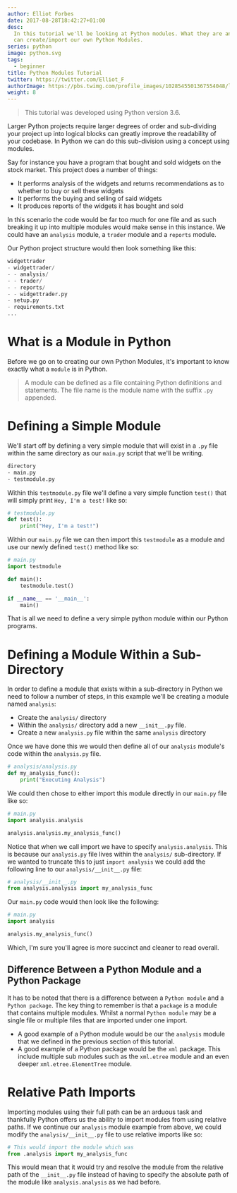 ```yaml
---
author: Elliot Forbes
date: 2017-08-28T18:42:27+01:00
desc:
  In this tutorial we'll be looking at Python modules. What they are and how we
  can create/import our own Python Modules.
series: python
image: python.svg
tags:
  - beginner
title: Python Modules Tutorial
twitter: https://twitter.com/Elliot_F
authorImage: https://pbs.twimg.com/profile_images/1028545501367554048/lzr43cQv_400x400.jpg
weight: 8
---
```


> This tutorial was developed using Python version 3.6.

Larger Python projects require larger degrees of order and sub-dividing your
project up into logical blocks can greatly improve the readability of your
codebase. In Python we can do this sub-division using a concept using modules.

Say for instance you have a program that bought and sold widgets on the stock
market. This project does a number of things:

- It performs analysis of the widgets and returns recommendations as to whether
  to buy or sell these widgets
- It performs the buying and selling of said widgets
- It produces reports of the widgets it has bought and sold

In this scenario the code would be far too much for one file and as such
breaking it up into multiple modules would make sense in this instance. We could
have an `analysis` module, a `trader` module and a `reports` module.

Our Python project structure would then look something like this:

```python
widgettrader
- widgettrader/
- - analysis/
- - trader/
- - reports/
- - widgettrader.py
- setup.py
- requirements.txt
...
```

# What is a Module in Python

Before we go on to creating our own Python Modules, it's important to know
exactly what a `module` is in Python.

> A module can be defined as a file containing Python definitions and
> statements. The file name is the module name with the suffix `.py` appended.

# Defining a Simple Module

We'll start off by defining a very simple module that will exist in a `.py` file
within the same directory as our `main.py` script that we'll be writing.

```bash
directory
- main.py
- testmodule.py
```

Within this `testmodule.py` file we'll define a very simple function `test()`
that will simply print `Hey, I'm a test!` like so:

```py
# testmodule.py
def test():
    print("Hey, I'm a test!")
```

Within our `main.py` file we can then import this `testmodule` as a module and
use our newly defined `test()` method like so:

```py
# main.py
import testmodule

def main():
    testmodule.test()

if __name__ == '__main__':
    main()
```

That is all we need to define a very simple python module within our Python
programs.

# Defining a Module Within a Sub-Directory

In order to define a module that exists within a sub-directory in Python we need
to follow a number of steps, in this example we'll be creating a module named
`analysis`:

- Create the `analysis/` directory
- Within the `analysis/` directory add a new `__init__.py` file.
- Create a new `analysis.py` file within the same `analysis` directory

Once we have done this we would then define all of our `analysis` module's code
within the `analysis.py` file.

```py
# analysis/analysis.py
def my_analysis_func():
    print("Executing Analysis")
```

We could then chose to either import this module directly in our `main.py` file
like so:

```py
# main.py
import analysis.analysis

analysis.analysis.my_analysis_func()
```

Notice that when we call import we have to specify `analysis.analysis`. This is
because our `analysis.py` file lives within the `analysis/` sub-directory. If we
wanted to truncate this to just `import analysis` we could add the following
line to our `analysis/__init__.py` file:

```py
# analysis/__init__.py
from analysis.analysis import my_analysis_func
```

Our `main.py` code would then look like the following:

```py
# main.py
import analysis

analysis.my_analysis_func()
```

Which, I'm sure you'll agree is more succinct and cleaner to read overall.

## Difference Between a Python Module and a Python Package

It has to be noted that there is a difference between a `Python module` and a
`Python package`. The key thing to remember is that a `package` is a module that
contains multiple modules. Whilst a normal `Python module` may be a single file
or multiple files that are imported under one import.

- A good example of a Python module would be our the `analysis` module that we
  defined in the previous section of this tutorial.
- A good example of a Python package would be the `xml` package. This include
  multiple sub modules such as the `xml.etree` module and an even deeper
  `xml.etree.ElementTree` module.

# Relative Path Imports

Importing modules using their full path can be an arduous task and thankfully
Python offers us the ability to import modules from using relative paths. If we
continue our `analysis` module example from above, we could modify the
`analysis/__init__.py` file to use relative imports like so:

```python
# This would import the module which was
from .analysis import my_analysis_func
```

This would mean that it would try and resolve the module from the relative path
of the `__init__.py` file instead of having to specify the absolute path of the
module like `analysis.analysis` as we had before.
